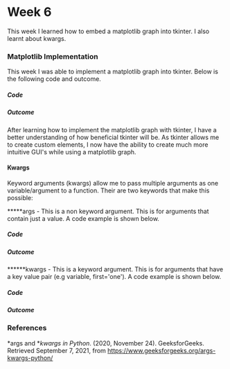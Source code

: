 # Week 6

This week I learned how to embed a matplotlib graph into tkinter. I also learnt about kwargs.

### Matplotlib Implementation

This week I was able to implement a matplotlib graph into tkinter. Below is the following code and outcome.

##### Code



##### Outcome



After learning how to implement the matplotlib graph with tkinter, I have a better understanding of how beneficial tkinter will be. As tkinter allows me to create custom elements, I now have the ability to create much more intuitive GUI's while using a matplotlib graph. 



#### Kwargs

Keyword arguments (kwargs) allow me to pass multiple arguments as one variable/argument to a function. Their are two keywords that make this possible:

*****args - This is a non keyword argument. This is for arguments that contain just a value. A code example is shown below.

##### Code





##### Outcome



******kwargs - This is a keyword argument. This is for arguments that have a key value pair  (e.g variable, first='one').  A code example is shown below.

##### Code





##### Outcome



### References

*args and **kwargs in Python*. (2020, November 24). GeeksforGeeks. Retrieved September 7, 2021, from https://www.geeksforgeeks.org/args-kwargs-python/